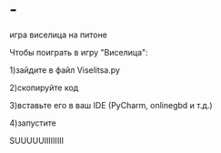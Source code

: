 # -
игра виселица на питоне




Чтобы поиграть в игру "Виселица":
  
  
  
  
  1)зайдите в файл Viselitsa.py
  
  
  
  
  2)скопируйте код
  
  
  
  
  3)вставьте его в ваш IDE (PyCharm, onlinegbd и т.д.)
  
  
  
  
  4)запустите 





SUUUUUIIIIIIIII
